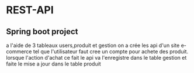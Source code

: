 # REST-API
Spring boot project 
---
a l'aide de 3 tableaux users,produit et gestion on a crée les api d'un site e-commerce tel que l'utilisateur faut cree un compte pour achete des produit.
lorsque l'action d'achat ce fait le api va l'enregistre dans le table gestion et faite le mise a jour dans le table produit  
